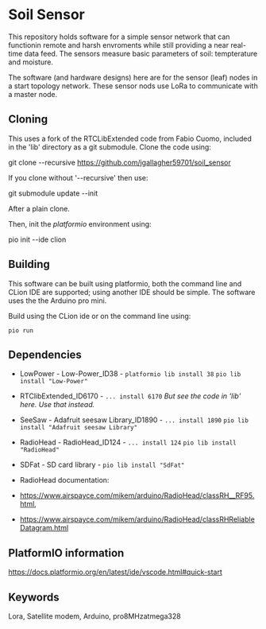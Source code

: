 
# Soil Sensor

This repository holds software for a simple sensor network that can
functionin remote and harsh envroments while still providing a near
real-time data feed.  The sensors measure basic parameters of soil:
tempterature and moisture.

The software (and hardware designs) here are for the sensor (leaf)
nodes in a start topology network. These sensor nods use LoRa to
communicate with a master node.

## Cloning

This uses a fork of the RTCLibExtended code from Fabio Cuomo, included
in the 'lib' directory as a git submodule. Clone the code using:

  git clone --recursive https://github.com/jgallagher59701/soil_sensor

If you clone without '--recursive' then use:

  git submodule update --init

After a plain clone.

Then, init the _platformio_ environment using:

  pio init --ide clion

## Building

This software can be built using platformio, both the command line and
CLion IDE are supported; using another IDE should be simple. The software
uses the the Arduino pro mini.

Build using the CLion ide or on the command line using:

`pio run`

## Dependencies

* LowPower - Low-Power_ID38 - `platformio lib install 38` `pio lib install "Low-Power"`
* RTClibExtended_ID6170 - `... install 6170` _But see the code in 'lib' here. Use that instead._
* SeeSaw - Adafruit seesaw Library_ID1890	- `... install 1890` `pio lib install "Adafruit seesaw Library"`
* RadioHead - RadioHead_ID124 - `... install 124` `pio lib install "RadioHead"`
* SDFat - SD card library - `pio lib install "SdFat"`

* RadioHead documentation: 
* https://www.airspayce.com/mikem/arduino/RadioHead/classRH__RF95.html, 
* https://www.airspayce.com/mikem/arduino/RadioHead/classRHReliableDatagram.html

## PlatformIO information

https://docs.platformio.org/en/latest/ide/vscode.html#quick-start

## Keywords

Lora, Satellite modem, Arduino, pro8MHzatmega328
